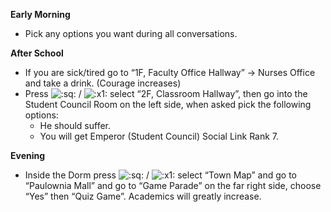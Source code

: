 **Early Morning**

- Pick any options you want during all conversations.

**After School**

- If you are sick/tired go to “1F, Faculty Office Hallway” -> Nurses Office and take a drink. (Courage increases)
- Press ![:sq:](/assets/square.png) / ![:x1:](/assets/x1.png) select “2F, Classroom Hallway”, then go into the Student Council Room on the left side, when asked pick the following options:
  - He should suffer.
  - You will get Emperor (Student Council) Social Link Rank 7.

**Evening**

- Inside the Dorm press ![:sq:](/assets/square.png) / ![:x1:](/assets/x1.png) select “Town Map” and go to “Paulownia Mall” and go to “Game Parade” on the far right side, choose “Yes” then “Quiz Game”. Academics will greatly increase.
